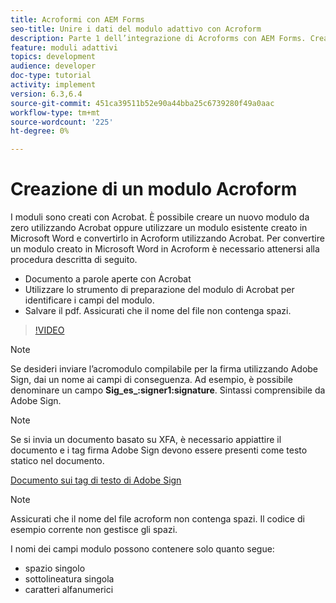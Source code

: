 ```yaml
---
title: Acroformi con AEM Forms
seo-title: Unire i dati del modulo adattivo con Acroform
description: Parte 1 dell’integrazione di Acroforms con AEM Forms. Creazione di un modulo adattivo tramite Acroform e unione dei dati per ottenere un PDF.
feature: moduli adattivi
topics: development
audience: developer
doc-type: tutorial
activity: implement
version: 6.3,6.4
source-git-commit: 451ca39511b52e90a44bba25c6739280f49a0aac
workflow-type: tm+mt
source-wordcount: '225'
ht-degree: 0%

---
```



# Creazione di un modulo Acroform

I moduli sono creati con Acrobat. È possibile creare un nuovo modulo da zero utilizzando Acrobat oppure utilizzare un modulo esistente creato in Microsoft Word e convertirlo in Acroform utilizzando Acrobat. Per convertire un modulo creato in Microsoft Word in Acroform è necessario attenersi alla procedura descritta di seguito.

* Documento a parole aperte con Acrobat
* Utilizzare lo strumento di preparazione del modulo di Acrobat per identificare i campi del modulo.
* Salvare il pdf. Assicurati che il nome del file non contenga spazi.


>[!VIDEO](https://video.tv.adobe.com/v/22575?quality=9&learn=on)

>[!NOTE]
>
>Se desideri inviare l’acromodulo compilabile per la firma utilizzando Adobe Sign, dai un nome ai campi di conseguenza. Ad esempio, è possibile denominare un campo **Sig_es_:signer1:signature**. Sintassi comprensibile da Adobe Sign.

>[!NOTE]
>
>Se si invia un documento basato su XFA, è necessario appiattire il documento e i tag firma Adobe Sign devono essere presenti come testo statico nel documento.

[Documento sui tag di testo di Adobe Sign](https://helpx.adobe.com/sign/using/text-tag.html)

>[!NOTE]
>
>Assicurati che il nome del file acroform non contenga spazi. Il codice di esempio corrente non gestisce gli spazi.
>
>I nomi dei campi modulo possono contenere solo quanto segue:
>
>* spazio singolo
>* sottolineatura singola
>* caratteri alfanumerici

